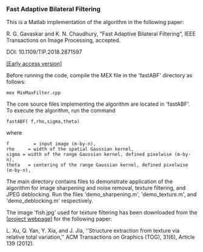 
### Fast Adaptive Bilateral Filtering

This is a Matlab implementation of the algorithm in the following paper:

R. G. Gavaskar and K. N. Chaudhury, "Fast Adaptive Bilateral Filtering", IEEE Transactions on Image Processing, accepted.

DOI: 10.1109/TIP.2018.2871597

[[Early access version]](https://ieeexplore.ieee.org/document/8469064/)

Before running the code, compile the MEX file in the 'fastABF' directory as follows:
```
mex MinMaxFilter.cpp
```

The core source files implementing the algorithm are located in 'fastABF'.
To execute the algorithm, run the command
```
fastABF( f,rho,sigma,theta)
```
where
```
f         = input image (m-by-n),
rho     = width of the spatial Gaussian kernel,
sigma = width of the range Gaussian kernel, defined pixelwise (m-by-n),
theta   = centering of the range Gaussian kernel, defined pixelwise (m-by-n),
```

The main directory contains files to demonstrate application of the algorithm for image sharpening and noise removal, texture filtering, and JPEG deblocking.
Run the files 'demo_sharpening.m', 'demo_texture.m', and 'demo_deblocking.m' respectively.

The image 'fish.jpg' used for texture filtering has been downloaded from the [[project webpage]](http://www.cse.cuhk.edu.hk/~leojia/projects/texturesep/index.html) for the following paper:

L. Xu, Q. Yan, Y. Xia, and J. Jia, ''Structure extraction from texture via relative total variation,'' ACM Transactions on Graphics (TOG), 31(6), Article 139 (2012).

